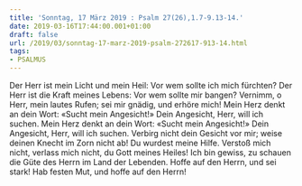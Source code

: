 ```yaml
---
title: 'Sonntag, 17 März 2019 : Psalm 27(26),1.7-9.13-14.'
date: 2019-03-16T17:44:00.001+01:00
draft: false
url: /2019/03/sonntag-17-marz-2019-psalm-272617-913-14.html
tags: 
- PSALMUS
---
```


Der Herr ist mein Licht und mein Heil: Vor wem sollte ich mich fürchten? Der Herr ist die Kraft meines Lebens: Vor wem sollte mir bangen? Vernimm, o Herr, mein lautes Rufen; sei mir gnädig, und erhöre mich! Mein Herz denkt an dein Wort: «Sucht mein Angesicht!» Dein Angesicht, Herr, will ich suchen. Mein Herz denkt an dein Wort: «Sucht mein Angesicht!» Dein Angesicht, Herr, will ich suchen. Verbirg nicht dein Gesicht vor mir; weise deinen Knecht im Zorn nicht ab! Du wurdest meine Hilfe. Verstoß mich nicht, verlass mich nicht, du Gott meines Heiles! Ich bin gewiss, zu schauen die Güte des Herrn im Land der Lebenden. Hoffe auf den Herrn, und sei stark! Hab festen Mut, und hoffe auf den Herrn!